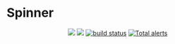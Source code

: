 # Spinner

<p align="center">               
    <a href="https://github.com/SpinnerAlloc/Spinner/graphs/contributors" alt="Contributors">
        <img src="https://img.shields.io/github/contributors/SpinnerAlloc/Spinner" /></a>
    <a href="https://github.com/SpinnerAlloc/Spinner/commits/main" alt="Activity">
        <img src="https://img.shields.io/github/commit-activity/m/SpinnerAlloc/Spinner/main" /></a>  
    <a href="https://github.com/SpinnerAlloc/Spinner/actions/workflows/ci.yml">
        <img src="https://github.com/SpinnerAlloc/Spinner/actions/workflows/ci.yml/badge.svg" alt="build status"></a>             
    <a href="https://lgtm.com/projects/g/SpinnerAlloc/Spinner/alerts/">
        <img src="https://img.shields.io/lgtm/alerts/g/badges/shields" alt="Total alerts"/></a>  
</p>

